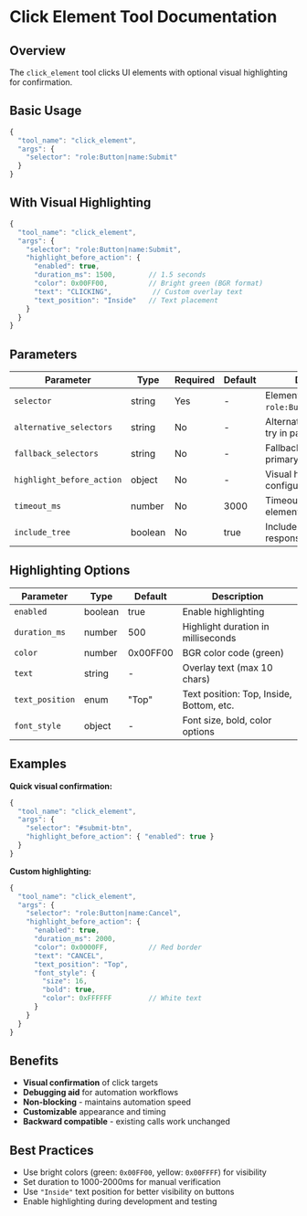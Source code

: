 # Click Element Tool Documentation

## Overview

The `click_element` tool clicks UI elements with optional visual highlighting for confirmation.

## Basic Usage

```javascript
{
  "tool_name": "click_element",
  "args": {
    "selector": "role:Button|name:Submit"
  }
}
```

## With Visual Highlighting

```javascript
{
  "tool_name": "click_element",
  "args": {
    "selector": "role:Button|name:Submit",
    "highlight_before_action": {
      "enabled": true,
      "duration_ms": 1500,        // 1.5 seconds
      "color": 0x00FF00,          // Bright green (BGR format)
      "text": "CLICKING",          // Custom overlay text
      "text_position": "Inside"   // Text placement
    }
  }
}
```

## Parameters

| Parameter                 | Type    | Required | Default | Description                                         |
| ------------------------- | ------- | -------- | ------- | --------------------------------------------------- |
| `selector`                | string  | Yes      | -       | Element selector (e.g., `role:Button\|name:Submit`) |
| `alternative_selectors`   | string  | No       | -       | Alternative selectors to try in parallel            |
| `fallback_selectors`      | string  | No       | -       | Fallback selectors if primary fails                 |
| `highlight_before_action` | object  | No       | -       | Visual highlighting configuration                   |
| `timeout_ms`              | number  | No       | 3000    | Timeout for finding element                         |
| `include_tree`            | boolean | No       | true    | Include UI tree in response                         |

## Highlighting Options

| Parameter       | Type    | Default  | Description                              |
| --------------- | ------- | -------- | ---------------------------------------- |
| `enabled`       | boolean | true     | Enable highlighting                      |
| `duration_ms`   | number  | 500      | Highlight duration in milliseconds       |
| `color`         | number  | 0x00FF00 | BGR color code (green)                   |
| `text`          | string  | -        | Overlay text (max 10 chars)              |
| `text_position` | enum    | "Top"    | Text position: Top, Inside, Bottom, etc. |
| `font_style`    | object  | -        | Font size, bold, color options           |

## Examples

**Quick visual confirmation:**

```javascript
{
  "tool_name": "click_element",
  "args": {
    "selector": "#submit-btn",
    "highlight_before_action": { "enabled": true }
  }
}
```

**Custom highlighting:**

```javascript
{
  "tool_name": "click_element",
  "args": {
    "selector": "role:Button|name:Cancel",
    "highlight_before_action": {
      "enabled": true,
      "duration_ms": 2000,
      "color": 0x0000FF,          // Red border
      "text": "CANCEL",
      "text_position": "Top",
      "font_style": {
        "size": 16,
        "bold": true,
        "color": 0xFFFFFF         // White text
      }
    }
  }
}
```

## Benefits

- **Visual confirmation** of click targets
- **Debugging aid** for automation workflows
- **Non-blocking** - maintains automation speed
- **Customizable** appearance and timing
- **Backward compatible** - existing calls work unchanged

## Best Practices

- Use bright colors (green: `0x00FF00`, yellow: `0x00FFFF`) for visibility
- Set duration to 1000-2000ms for manual verification
- Use `"Inside"` text position for better visibility on buttons
- Enable highlighting during development and testing
